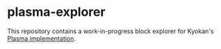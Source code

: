 # plasma-explorer

This repository contains a work-in-progress block explorer for Kyokan's [Plasma implementation](https://plasma.kyokan.io).